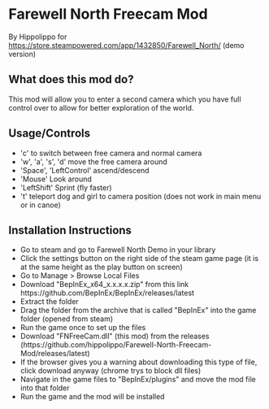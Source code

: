 # Farewell North Freecam Mod
By Hippolippo for https://store.steampowered.com/app/1432850/Farewell_North/ (demo version)
<h2> What does this mod do? </h2>
This mod will allow you to enter a second camera which you have full control over to allow for better exploration of the world.
<h2> Usage/Controls </h2>
<ul>
  <li>'c' to switch between free camera and normal camera</li>
  <li>'w', 'a', 's', 'd' move the free camera around</li>
  <li>'Space', 'LeftControl' ascend/descend</li>
  <li>'Mouse' Look around</li>
  <li>'LeftShift' Sprint (fly faster)</li>
  <li>'t' teleport dog and girl to camera position (does not work in main menu or in canoe)</li>
</ul>
<h2>Installation Instructions</h2>
<ul>
  <li>Go to steam and go to Farewell North Demo in your library</li>
  <li>Click the settings button on the right side of the steam game page (it is at the same height as the play button on screen)</li>
  <li>Go to Manage > Browse Local Files</li>
  <li>Download "BepInEx_x64_x.x.x.x.zip" from this link https://github.com/BepInEx/BepInEx/releases/latest</li>
  <li>Extract the folder</li>
  <li>Drag the folder from the archive that is called "BepInEx" into the game folder (opened from steam)</li>
  <li>Run the game once to set up the files</li>
  <li>Download "FNFreeCam.dll" (this mod) from the releases (https://github.com/hippolippo/Farewell-North-Freecam-Mod/releases/latest)</li>
  <li>If the browser gives you a warning about downloading this type of file, click download anyway (chrome trys to block dll files)</li>
  <li>Navigate in the game files to "BepInEx/plugins" and move the mod file into that folder</li>
  <li>Run the game and the mod will be installed</li>
</ul>
